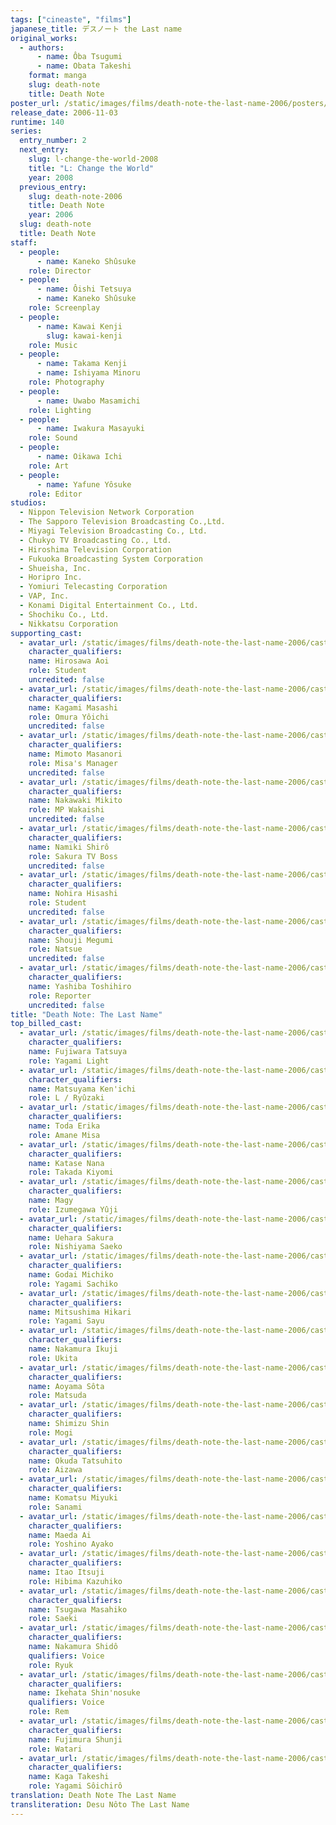 ```yaml
---
tags: ["cineaste", "films"]
japanese_title: デスノート the Last name
original_works:
  - authors:
      - name: Ôba Tsugumi
      - name: Obata Takeshi
    format: manga
    slug: death-note
    title: Death Note
poster_url: /static/images/films/death-note-the-last-name-2006/posters/poster.webp
release_date: 2006-11-03
runtime: 140
series:
  entry_number: 2
  next_entry:
    slug: l-change-the-world-2008
    title: "L: Change the World"
    year: 2008
  previous_entry:
    slug: death-note-2006
    title: Death Note
    year: 2006
  slug: death-note
  title: Death Note
staff:
  - people:
      - name: Kaneko Shûsuke
    role: Director
  - people:
      - name: Ôishi Tetsuya
      - name: Kaneko Shûsuke
    role: Screenplay
  - people:
      - name: Kawai Kenji
        slug: kawai-kenji
    role: Music
  - people:
      - name: Takama Kenji
      - name: Ishiyama Minoru
    role: Photography
  - people:
      - name: Uwabo Masamichi
    role: Lighting
  - people:
      - name: Iwakura Masayuki
    role: Sound
  - people:
      - name: Oikawa Ichi
    role: Art
  - people:
      - name: Yafune Yôsuke
    role: Editor
studios:
  - Nippon Television Network Corporation
  - The Sapporo Television Broadcasting Co.,Ltd.
  - Miyagi Television Broadcasting Co., Ltd.
  - Chukyo TV Broadcasting Co., Ltd.
  - Hiroshima Television Corporation
  - Fukuoka Broadcasting System Corporation
  - Shueisha, Inc.
  - Horipro Inc.
  - Yomiuri Telecasting Corporation
  - VAP, Inc.
  - Konami Digital Entertainment Co., Ltd.
  - Shochiku Co., Ltd.
  - Nikkatsu Corporation
supporting_cast:
  - avatar_url: /static/images/films/death-note-the-last-name-2006/cast-avatars/aoi-hirosawa-0.webp
    character_qualifiers:
    name: Hirosawa Aoi
    role: Student
    uncredited: false
  - avatar_url: /static/images/films/death-note-the-last-name-2006/cast-avatars/masashi-kagami-0.webp
    character_qualifiers:
    name: Kagami Masashi
    role: Omura Yôichi
    uncredited: false
  - avatar_url: /static/images/films/death-note-the-last-name-2006/cast-avatars/masanori-mimoto-0.webp
    character_qualifiers:
    name: Mimoto Masanori
    role: Misa's Manager
    uncredited: false
  - avatar_url: /static/images/films/death-note-the-last-name-2006/cast-avatars/mikito-nakawaki-0.webp
    character_qualifiers:
    name: Nakawaki Mikito
    role: MP Wakaishi
    uncredited: false
  - avatar_url: /static/images/films/death-note-the-last-name-2006/cast-avatars/shiro-namiki-0.webp
    character_qualifiers:
    name: Namiki Shirô
    role: Sakura TV Boss
    uncredited: false
  - avatar_url: /static/images/films/death-note-the-last-name-2006/cast-avatars/hisashi-nohira-0.webp
    character_qualifiers:
    name: Nohira Hisashi
    role: Student
    uncredited: false
  - avatar_url: /static/images/films/death-note-the-last-name-2006/cast-avatars/megumi-shoji-0.webp
    character_qualifiers:
    name: Shouji Megumi
    role: Natsue
    uncredited: false
  - avatar_url: /static/images/films/death-note-the-last-name-2006/cast-avatars/toshihiro-yashiba-0.webp
    character_qualifiers:
    name: Yashiba Toshihiro
    role: Reporter
    uncredited: false
title: "Death Note: The Last Name"
top_billed_cast:
  - avatar_url: /static/images/films/death-note-the-last-name-2006/cast-avatars/tatsuya-fujiwara-0.webp
    character_qualifiers:
    name: Fujiwara Tatsuya
    role: Yagami Light
  - avatar_url: /static/images/films/death-note-the-last-name-2006/cast-avatars/kenichi-matsuyama-0.webp
    character_qualifiers:
    name: Matsuyama Ken'ichi
    role: L / Ryûzaki
  - avatar_url: /static/images/films/death-note-the-last-name-2006/cast-avatars/erika-toda-0.webp
    character_qualifiers:
    name: Toda Erika
    role: Amane Misa
  - avatar_url: /static/images/films/death-note-the-last-name-2006/cast-avatars/nana-katase-0.webp
    character_qualifiers:
    name: Katase Nana
    role: Takada Kiyomi
  - avatar_url: /static/images/films/death-note-the-last-name-2006/cast-avatars/magy-0.webp
    character_qualifiers:
    name: Magy
    role: Izumegawa Yûji
  - avatar_url: /static/images/films/death-note-the-last-name-2006/cast-avatars/sakura-uehara-0.webp
    character_qualifiers:
    name: Uehara Sakura
    role: Nishiyama Saeko
  - avatar_url: /static/images/films/death-note-the-last-name-2006/cast-avatars/michiko-godai-0.webp
    character_qualifiers:
    name: Godai Michiko
    role: Yagami Sachiko
  - avatar_url: /static/images/films/death-note-the-last-name-2006/cast-avatars/hikari-mitsushima-0.webp
    character_qualifiers:
    name: Mitsushima Hikari
    role: Yagami Sayu
  - avatar_url: /static/images/films/death-note-the-last-name-2006/cast-avatars/ikuji-nakamura-0.webp
    character_qualifiers:
    name: Nakamura Ikuji
    role: Ukita
  - avatar_url: /static/images/films/death-note-the-last-name-2006/cast-avatars/sota-aoyama-0.webp
    character_qualifiers:
    name: Aoyama Sôta
    role: Matsuda
  - avatar_url: /static/images/films/death-note-the-last-name-2006/cast-avatars/shin-shimizu-0.webp
    character_qualifiers:
    name: Shimizu Shin
    role: Mogi
  - avatar_url: /static/images/films/death-note-the-last-name-2006/cast-avatars/tatsuhito-okuda-0.webp
    character_qualifiers:
    name: Okuda Tatsuhito
    role: Aizawa
  - avatar_url: /static/images/films/death-note-the-last-name-2006/cast-avatars/miyuki-komatsu-0.webp
    character_qualifiers:
    name: Komatsu Miyuki
    role: Sanami
  - avatar_url: /static/images/films/death-note-the-last-name-2006/cast-avatars/ai-maeda-0.webp
    character_qualifiers:
    name: Maeda Ai
    role: Yoshino Ayako
  - avatar_url: /static/images/films/death-note-the-last-name-2006/cast-avatars/itsuji-itao-0.webp
    character_qualifiers:
    name: Itao Itsuji
    role: Hibima Kazuhiko
  - avatar_url: /static/images/films/death-note-the-last-name-2006/cast-avatars/masahiko-tsugawa-0.webp
    character_qualifiers:
    name: Tsugawa Masahiko
    role: Saeki
  - avatar_url: /static/images/films/death-note-the-last-name-2006/cast-avatars/shido-nakamura-0.webp
    character_qualifiers:
    name: Nakamura Shidô
    qualifiers: Voice
    role: Ryuk
  - avatar_url: /static/images/films/death-note-the-last-name-2006/cast-avatars/shinnosuke-ikehata-0.webp
    character_qualifiers:
    name: Ikehata Shin'nosuke
    qualifiers: Voice
    role: Rem
  - avatar_url: /static/images/films/death-note-the-last-name-2006/cast-avatars/shunji-fujimura-0.webp
    character_qualifiers:
    name: Fujimura Shunji
    role: Watari
  - avatar_url: /static/images/films/death-note-the-last-name-2006/cast-avatars/takeshi-kaga-0.webp
    character_qualifiers:
    name: Kaga Takeshi
    role: Yagami Sôichirô
translation: Death Note The Last Name
transliteration: Desu Nôto The Last Name
---
```

